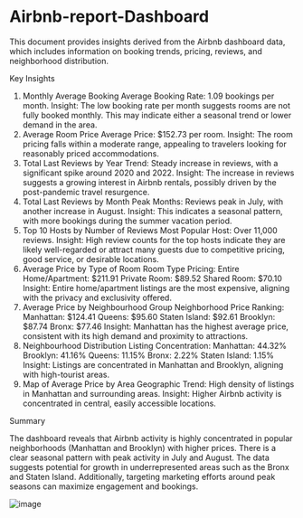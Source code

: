 # Airbnb-report-Dashboard
This document provides insights derived from the Airbnb dashboard data, which includes information on booking trends, pricing, reviews, and neighborhood distribution.

Key Insights
1. Monthly Average Booking
Average Booking Rate: 1.09 bookings per month.
Insight: The low booking rate per month suggests rooms are not fully booked monthly. This may indicate either a seasonal trend or lower demand in the area.
2. Average Room Price
Average Price: $152.73 per room.
Insight: The room pricing falls within a moderate range, appealing to travelers looking for reasonably priced accommodations.
3. Total Last Reviews by Year
Trend: Steady increase in reviews, with a significant spike around 2020 and 2022.
Insight: The increase in reviews suggests a growing interest in Airbnb rentals, possibly driven by the post-pandemic travel resurgence.
4. Total Last Reviews by Month
Peak Months: Reviews peak in July, with another increase in August.
Insight: This indicates a seasonal pattern, with more bookings during the summer vacation period.
5. Top 10 Hosts by Number of Reviews
Most Popular Host: Over 11,000 reviews.
Insight: High review counts for the top hosts indicate they are likely well-regarded or attract many guests due to competitive pricing, good service, or desirable locations.
6. Average Price by Type of Room
Room Type Pricing:
Entire Home/Apartment: $211.91
Private Room: $89.52
Shared Room: $70.10
Insight: Entire home/apartment listings are the most expensive, aligning with the privacy and exclusivity offered.
7. Average Price by Neighbourhood Group
Neighborhood Price Ranking:
Manhattan: $124.41
Queens: $95.60
Staten Island: $92.61
Brooklyn: $87.74
Bronx: $77.46
Insight: Manhattan has the highest average price, consistent with its high demand and proximity to attractions.
8. Neighbourhood Distribution
Listing Concentration:
Manhattan: 44.32%
Brooklyn: 41.16%
Queens: 11.15%
Bronx: 2.22%
Staten Island: 1.15%
Insight: Listings are concentrated in Manhattan and Brooklyn, aligning with high-tourist areas.
9. Map of Average Price by Area
Geographic Trend: High density of listings in Manhattan and surrounding areas.
Insight: Higher Airbnb activity is concentrated in central, easily accessible locations.




Summary


The dashboard reveals that Airbnb activity is highly concentrated in popular neighborhoods (Manhattan and Brooklyn) with higher prices. There is a clear seasonal pattern with peak activity in July and August. The data suggests potential for growth in underrepresented areas such as the Bronx and Staten Island. Additionally, targeting marketing efforts around peak seasons can maximize engagement and bookings.

![image](https://github.com/user-attachments/assets/f19c9b9c-0451-40cf-9d6f-d80ac60a4034)
